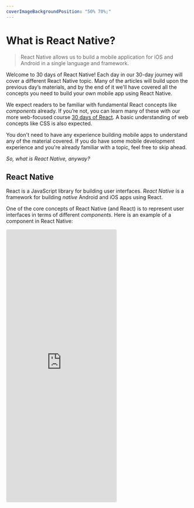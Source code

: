 ```yaml
---
coverImageBackgroundPosition: "50% 70%;"
---
```


# What is React Native?

> React Native allows us to build a mobile application for iOS and Android in a single language and framework.

Welcome to 30 days of React Native! Each day in our 30-day journey will cover a different React Native topic. Many of the articles will build upon the previous day’s materials, and by the end of it we'll have covered all the concepts you need to build your own mobile app using React Native.

We expect readers to be familiar with fundamental React concepts like _components_ already. If you’re not, you can learn many of these with our more web-focused course [30 days of React](https://www.devcircleafrica.com/codes). A basic understanding of web concepts like CSS is also expected.

You don't need to have any experience building mobile apps to understand any of the material covered. If you do have some mobile development experience and you're already familiar with a topic, feel free to skip ahead.

_So, what is React Native, anyway?_

## React Native

React is a JavaScript library for building user interfaces. _React Native_ is a framework for building _native_ Android and iOS apps using React.

One of the core concepts of React Native (and React) is to represent user interfaces in terms of different _components_. Here is an example of a component in React Native:

<iframe src="https://snack.expo.io/embedded/@dabbott/intro-component?preview=true&platform=web" style="height: 53em;border:1px solid rgba(0,0,0,.08);border-radius:4px;background:center no-repeat url('https://i.imgur.com/5apDm5w.gif'), #fafafa;"/>

> Throughout this series, you'll see interactive code snippets like the one above. If you edit the code, the preview will update in realtime. You can even run the preview on an iOS or Android device! These code snippets are hosted using a free service called Expo Snack. This is similar to Codesandbox, Codepen, or JSFiddle for web code.

This component, `IntroComponent`, contains 3 smaller components within it: an `Image` component, a `Button`, and a `Text` label. The label updates when we press the button (go on, try it). It takes fairly little code to do a lot with React Native! We'll explore how each of these components work later this week.

The term _"native"_ in React Native means that the user interface of our app is constructed with the underlying platform's built-in UI elements. On the web, interfaces are constructed with HTML elements — HTML elements are considered _native_ to the web platform since they're provided by the web browser. Similarly, Apple and Google provide a built-in set of UI components for their mobile operating systems. React Native helps us construct interfaces with this, using JavaScript and React.

## Why React Native?

Many developers write native mobile applications using platform-supported languages, such as Swift/Objective-C for iOS and Java/Kotlin for Android. Instead of writing in different languages to build for both platforms, React Native allows you to build parts of your application (or all of it) in a single language (JavaScript) and framework (React Native). This minimizes the burden of familiarizing yourself with all the different languages, toolchains and development environments needed to support both iOS and Android. In other words, you can re-use any prior React and JavaScript knowledge from building web apps when building native mobile apps.

In addition to making it easy to share code between iOS and Android, React Native also allows developers to build components or functionality specific to one platform. We can write native components and APIs and define a “bridge” to the JavaScript interface. This flexibility means we can use React Native both for brand new projects and existing native applications.

## How is React Native different from hybrid app platforms?

Hybrid app platforms, like [Ionic](https://ionicframework.com/) and [Phonegap](https://phonegap.com/), also make it possible to build mobile applications using web technologies. Ionic, for example, already lets us create UI building blocks in the form of components (optionally even using React). However, these tools are different from React Native because they rely on WebViews in order to deliver the user interface. A WebView is a webpage embedded in a native app. The result is that the user interface often doesn’t feel like a typical native experience. Very minimal native code is actually used even though certain device APIs, like the camera roll, can still be accessed. On the other hand, React Native is a set of JavaScript bindings for native UI APIs. In other words, the UI in a React Native app is fully native.

Tomorrow, we'll demonstrate how fast it is to bootstrap React Native applications by setting up our very first project.
